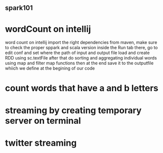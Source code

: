 ## spark101
# wordCount on intellij
word count on intellij
import the right dependencies from maven, make sure to check the proper sppark and scala version
inside the Run tab there, go to edit conf and set where the path of input and output file
load and create RDD using sc.textFile
after that do sorting and aggregating individual words using map and filter map functions
then at the end save it to the outputfile whiich we define at the begining of our code
# count words that have a and b letters


# streaming by creating temporary server on terminal


# twitter streaming


